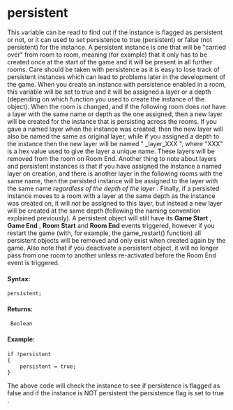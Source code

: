 # persistent

This variable can be read to find out if the instance is flagged as
persistent or not, or it can used to set persistence to true
(persistent) or false (not persistent) for the instance. A persistent
instance is one that will be "carried over" from room to room, meaning
(for example) that it only has to be created once at the start of the
game and it will be present in all further rooms. Care should be taken
with persistence as it is easy to lose track of persistent instances
which can lead to problems later in the development of the game. When
you create an instance with persistence enabled in a room, this variable
will be set to true and it will be assigned a layer or a depth
(depending on which function you used to create the instance of the
object). When the room is changed, and if the following room does *not*
have a layer with the same name or depth as the one assigned, then a new
layer will be created for the instance that is persisting across the
rooms. If you gave a named layer when the instance was created, then the
new layer will also be named the same as original layer, while if you
assigned a depth to the instance then the new layer will be named "
\_layer_XXX ", where "XXX" is a hex value used to give the layer a
unique name. These layers will be removed from the room on Room End.
Another thing to note about layers and persistent instances is that if
you have assigned the instance a named layer on creation, and there is
another layer in the following rooms with the same name, then the
persisted instance will be assigned to the layer with the same name
*regardless of the depth of the layer* . Finally, if a persisted
instance moves to a room with a layer at the same depth as the instance
was created on, it will *not* be assigned to this layer, but instead a
new layer will be created at the same depth (following the naming
convention explained previously). A persistent object will still have
its **Game Start** , **Game End** , **Room Start** and **Room End**
events triggered, however if you restart the game (with, for example,
the game_restart() function) all persistent objects will be removed and
only exist when created again by the game. Also note that if you
deactivate a persistent object, it will no longer pass from one room to
another unless re-activated before the Room End event is triggered.

#### Syntax:

``` gml
persistent;
```

#### Returns:

``` gml
 Boolean
```

#### Example:

``` gml
if !persistent
{
    persistent = true;
}
```

The above code will check the instance to see if persistence is flagged
as false and if the instance is NOT persistent the persistence flag is
set to true .
